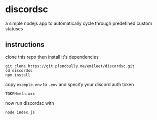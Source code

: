 # discordsc

a simple nodejs app to automatically cycle through predefined custom statuses

## instructions

clone this repo then install it's dependencies

```shell
git clone https://git.plsnobully.me/emileet/discordsc.git
cd discordsc
npm install
```

copy `example.env` to `.env` and specify your discord auth token
```shell
TOKEN=mfa.xxx
```

now run discordsc with
```shell
node index.js
```